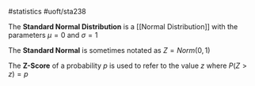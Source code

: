 #statistics 
#uoft/sta238 

The **Standard Normal Distribution** is a [[Normal Distribution]] with the parameters $\mu=0$ and $\sigma=1$

The **Standard Normal** is sometimes notated as $Z=Norm(0,1)$ 

The **Z-Score** of a probability $p$ is used to refer to the value $z$ where $P(Z>z)=p$